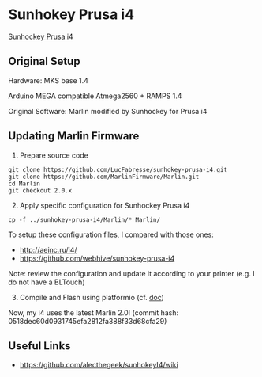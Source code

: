 # Sunhokey Prusa i4

[Sunhockey Prusa i4](images/3dprinter.png)

## Original Setup

Hardware: MKS base 1.4

Arduino MEGA compatible Atmega2560 + RAMPS 1.4

Original Software: Marlin modified by Sunhockey for Prusa i4

## Updating Marlin Firmware

1. Prepare source code
```
git clone https://github.com/LucFabresse/sunhokey-prusa-i4.git
git clone https://github.com/MarlinFirmware/Marlin.git
cd Marlin
git checkout 2.0.x
```
2. Apply specific configuration for Sunhockey Prusa i4
```
cp -f ../sunhokey-prusa-i4/Marlin/* Marlin/
```
To setup these configuration files, I compared with those ones:
- http://aeinc.ru/i4/
- https://github.com/webhive/sunhokey-prusa-i4

Note: review the configuration and update it according to your printer (e.g. I do not have a BLTouch)

3. Compile and Flash using platformio (cf. [doc](https://marlinfw.org/docs/basics/install_platformio_vscode.html))

Now, my i4 uses the latest Marlin 2.0!
(commit hash: 0518dec60d0931745efa2812fa388f33d68cfa29)

## Useful Links

- https://github.com/alecthegeek/sunhokeyI4/wiki
